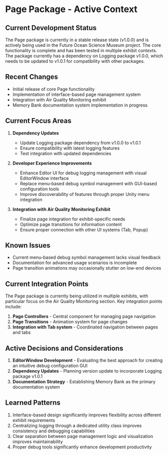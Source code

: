 # Page Package - Active Context

## Current Development Status

The Page package is currently in a stable release state (v1.0.0) and is actively being used in the Future Ocean Science Museum project. The core functionality is complete and has been tested in multiple exhibit contexts. The package currently has a dependency on Logging package v1.0.0, which needs to be updated to v1.0.1 for compatibility with other packages.

## Recent Changes

- Initial release of core Page functionality
- Implementation of interface-based page management system
- Integration with Air Quality Monitoring exhibit
- Memory Bank documentation system implementation in progress

## Current Focus Areas

1. **Dependency Updates**

   - Update Logging package dependency from v1.0.0 to v1.0.1
   - Ensure compatibility with latest logging features
   - Test integration with updated dependencies

2. **Developer Experience Improvements**

   - Enhance Editor UI for debug logging management with visual EditorWindow interface
   - Replace menu-based debug symbol management with GUI-based configuration tools
   - Improve discoverability of features through proper Unity menu integration

3. **Integration with Air Quality Monitoring Exhibit**
   - Finalize page integration for exhibit-specific needs
   - Optimize page transitions for information content
   - Ensure proper connection with other UI systems (Tab, Popup)

## Known Issues

- Current menu-based debug symbol management lacks visual feedback
- Documentation for advanced usage scenarios is incomplete
- Page transition animations may occasionally stutter on low-end devices

## Current Integration Points

The Page package is currently being utilized in multiple exhibits, with particular focus on the Air Quality Monitoring section. Key integration points include:

1. **Page Controllers** - Central component for managing page navigation
2. **Page Transitions** - Animation system for page changes
3. **Integration with Tab system** - Coordinated navigation between pages and tabs

## Active Decisions and Considerations

1. **EditorWindow Development** - Evaluating the best approach for creating an intuitive debug configuration GUI
2. **Dependency Updates** - Planning version update to incorporate Logging package v1.0.1
3. **Documentation Strategy** - Establishing Memory Bank as the primary documentation system

## Learned Patterns

1. Interface-based design significantly improves flexibility across different exhibit requirements
2. Centralizing logging through a dedicated utility class improves consistency and debugging capabilities
3. Clear separation between page management logic and visualization improves maintainability
4. Proper debug tools significantly enhance development productivity
